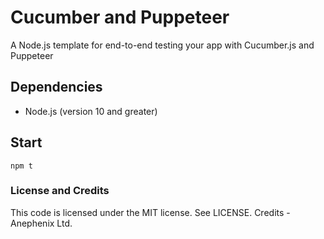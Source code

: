 # Cucumber and Puppeteer

A Node.js template for end-to-end testing your app with Cucumber.js and Puppeteer

## Dependencies

- Node.js (version 10 and greater)

## Start

```
npm t
```

### License and Credits

This code is licensed under the MIT license. See LICENSE. Credits - Anephenix Ltd.
